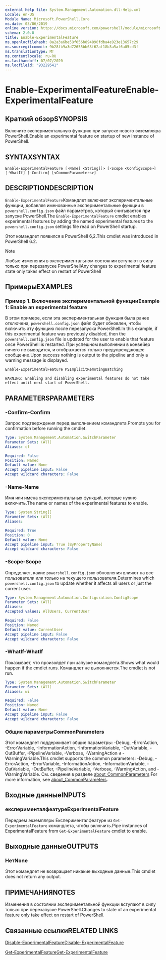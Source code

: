 ```yaml
---
external help file: System.Management.Automation.dll-Help.xml
Locale: en-US
Module Name: Microsoft.PowerShell.Core
ms.date: 03/06/2019
online version: https://docs.microsoft.com/powershell/module/microsoft.powershell.core/enable-experimentalfeature?view=powershell-7.1&WT.mc_id=ps-gethelp
schema: 2.0.0
title: Enable-ExperimentalFeature
ms.openlocfilehash: 8a2a3a6be58f056b894890fdba4e923e13657c29
ms.sourcegitcommit: 9b28fb9a3d72655bb63f62af18b3a5af6a05cd3f
ms.translationtype: MT
ms.contentlocale: ru-RU
ms.lasthandoff: 07/07/2020
ms.locfileid: "93229541"
---
```

# <span data-ttu-id="511a9-102">Enable-ExperimentalFeature</span><span class="sxs-lookup"><span data-stu-id="511a9-102">Enable-ExperimentalFeature</span></span>

## <span data-ttu-id="511a9-103">Краткий обзор</span><span class="sxs-lookup"><span data-stu-id="511a9-103">SYNOPSIS</span></span>
<span data-ttu-id="511a9-104">Включите экспериментальную функцию при запуске нового экземпляра PowerShell.</span><span class="sxs-lookup"><span data-stu-id="511a9-104">Enable an experimental feature on startup of new instance of PowerShell.</span></span>

## <span data-ttu-id="511a9-105">SYNTAX</span><span class="sxs-lookup"><span data-stu-id="511a9-105">SYNTAX</span></span>

```
Enable-ExperimentalFeature [-Name] <String[]> [-Scope <ConfigScope>] [-WhatIf] [-Confirm] [<CommonParameters>]
```

## <span data-ttu-id="511a9-106">DESCRIPTION</span><span class="sxs-lookup"><span data-stu-id="511a9-106">DESCRIPTION</span></span>

<span data-ttu-id="511a9-107">`Enable-ExperimentalFeature`Командлет включает экспериментальные функции, добавляя именованные экспериментальные функции в `powershell.config.json` файл параметров, который считывается при запуске PowerShell.</span><span class="sxs-lookup"><span data-stu-id="511a9-107">The `Enable-ExperimentalFeature` cmdlet enables experimental features by adding the named experimental features to the `powershell.config.json` settings file read on PowerShell startup.</span></span>

<span data-ttu-id="511a9-108">Этот командлет появился в PowerShell 6,2.</span><span class="sxs-lookup"><span data-stu-id="511a9-108">This cmdlet was introduced in PowerShell 6.2.</span></span>

> [!NOTE]
> <span data-ttu-id="511a9-109">Любые изменения в экспериментальном состоянии вступают в силу только при перезапуске PowerShell</span><span class="sxs-lookup"><span data-stu-id="511a9-109">Any changes to experimental feature state only takes effect on restart of PowerShell</span></span>

## <span data-ttu-id="511a9-110">Примеры</span><span class="sxs-lookup"><span data-stu-id="511a9-110">EXAMPLES</span></span>

### <span data-ttu-id="511a9-111">Пример 1. Включение экспериментальной функции</span><span class="sxs-lookup"><span data-stu-id="511a9-111">Example 1: Enable an experimental feature</span></span>

<span data-ttu-id="511a9-112">В этом примере, если эта экспериментальная функция была ранее отключена, `powershell.config.json` файл будет обновлен, чтобы включить эту функцию после перезапуска PowerShell.</span><span class="sxs-lookup"><span data-stu-id="511a9-112">In this example, if this experimental feature was previously disabled, then the `powershell.config.json` file is updated for the user to enable that feature once PowerShell is restarted.</span></span>
<span data-ttu-id="511a9-113">При успешном выполнении в конвейер ничего не выводится, и отображается только предупреждающее сообщение.</span><span class="sxs-lookup"><span data-stu-id="511a9-113">Upon success nothing is output to the pipeline and only a warning message is displayed.</span></span>

```powershell
Enable-ExperimentalFeature PSImplicitRemotingBatching
```

```Output
WARNING: Enabling and disabling experimental features do not take effect until next start of PowerShell.
```

## <span data-ttu-id="511a9-114">PARAMETERS</span><span class="sxs-lookup"><span data-stu-id="511a9-114">PARAMETERS</span></span>

### <span data-ttu-id="511a9-115">-Confirm</span><span class="sxs-lookup"><span data-stu-id="511a9-115">-Confirm</span></span>

<span data-ttu-id="511a9-116">Запрос подтверждения перед выполнением командлета.</span><span class="sxs-lookup"><span data-stu-id="511a9-116">Prompts you for confirmation before running the cmdlet.</span></span>

```yaml
Type: System.Management.Automation.SwitchParameter
Parameter Sets: (All)
Aliases: cf

Required: False
Position: Named
Default value: None
Accept pipeline input: False
Accept wildcard characters: False
```

### <span data-ttu-id="511a9-117">-Name</span><span class="sxs-lookup"><span data-stu-id="511a9-117">-Name</span></span>

<span data-ttu-id="511a9-118">Имя или имена экспериментальных функций, которые нужно включить.</span><span class="sxs-lookup"><span data-stu-id="511a9-118">The name or names of the experimental features to enable.</span></span>

```yaml
Type: System.String[]
Parameter Sets: (All)
Aliases:

Required: True
Position: 0
Default value: None
Accept pipeline input: True (ByPropertyName)
Accept wildcard characters: False
```

### <span data-ttu-id="511a9-119">-Scope</span><span class="sxs-lookup"><span data-stu-id="511a9-119">-Scope</span></span>

<span data-ttu-id="511a9-120">Определяет, какие `powershell.config.json` обновления влияют на все пользователи или только на текущего пользователя.</span><span class="sxs-lookup"><span data-stu-id="511a9-120">Determines which `powershell.config.json` to update whether it affects all users or just the current user.</span></span>

```yaml
Type: System.Management.Automation.Configuration.ConfigScope
Parameter Sets: (All)
Aliases:
Accepted values: AllUsers, CurrentUser

Required: False
Position: Named
Default value: CurrentUser
Accept pipeline input: False
Accept wildcard characters: False
```

### <span data-ttu-id="511a9-121">-WhatIf</span><span class="sxs-lookup"><span data-stu-id="511a9-121">-WhatIf</span></span>

<span data-ttu-id="511a9-122">Показывает, что произойдет при запуске командлета.</span><span class="sxs-lookup"><span data-stu-id="511a9-122">Shows what would happen if the cmdlet runs.</span></span>
<span data-ttu-id="511a9-123">Командлет не выполняется.</span><span class="sxs-lookup"><span data-stu-id="511a9-123">The cmdlet is not run.</span></span>

```yaml
Type: System.Management.Automation.SwitchParameter
Parameter Sets: (All)
Aliases: wi

Required: False
Position: Named
Default value: None
Accept pipeline input: False
Accept wildcard characters: False
```

### <span data-ttu-id="511a9-124">Общие параметры</span><span class="sxs-lookup"><span data-stu-id="511a9-124">CommonParameters</span></span>

<span data-ttu-id="511a9-125">Этот командлет поддерживает общие параметры: -Debug, -ErrorAction, -ErrorVariable, -InformationAction, -InformationVariable, -OutVariable, -OutBuffer, -PipelineVariable, -Verbose, -WarningAction и -WarningVariable.</span><span class="sxs-lookup"><span data-stu-id="511a9-125">This cmdlet supports the common parameters: -Debug, -ErrorAction, -ErrorVariable, -InformationAction, -InformationVariable, -OutVariable, -OutBuffer, -PipelineVariable, -Verbose, -WarningAction, and -WarningVariable.</span></span> <span data-ttu-id="511a9-126">См. сведения в разделе [about_CommonParameters](https://go.microsoft.com/fwlink/?LinkID=113216).</span><span class="sxs-lookup"><span data-stu-id="511a9-126">For more information, see [about_CommonParameters](https://go.microsoft.com/fwlink/?LinkID=113216).</span></span>

## <span data-ttu-id="511a9-127">Входные данные</span><span class="sxs-lookup"><span data-stu-id="511a9-127">INPUTS</span></span>

### <span data-ttu-id="511a9-128">експерименталфеатуре</span><span class="sxs-lookup"><span data-stu-id="511a9-128">ExperimentalFeature</span></span>

<span data-ttu-id="511a9-129">Передаем экземпляры Експерименталфеатуре из `Get-ExperimentalFeature` командлета, чтобы включить.</span><span class="sxs-lookup"><span data-stu-id="511a9-129">Pipe instances of ExperimentalFeature from `Get-ExperimentalFeature` cmdlet to enable.</span></span>

## <span data-ttu-id="511a9-130">Выходные данные</span><span class="sxs-lookup"><span data-stu-id="511a9-130">OUTPUTS</span></span>

### <span data-ttu-id="511a9-131">Нет</span><span class="sxs-lookup"><span data-stu-id="511a9-131">None</span></span>

<span data-ttu-id="511a9-132">Этот командлет не возвращает никакие выходные данные.</span><span class="sxs-lookup"><span data-stu-id="511a9-132">This cmdlet does not return any output.</span></span>

## <span data-ttu-id="511a9-133">ПРИМЕЧАНИЯ</span><span class="sxs-lookup"><span data-stu-id="511a9-133">NOTES</span></span>

<span data-ttu-id="511a9-134">Изменения в состоянии экспериментальной функции вступают в силу только при перезапуске PowerShell.</span><span class="sxs-lookup"><span data-stu-id="511a9-134">Changes to state of an experimental feature only take effect on restart of PowerShell.</span></span>

## <span data-ttu-id="511a9-135">Связанные ссылки</span><span class="sxs-lookup"><span data-stu-id="511a9-135">RELATED LINKS</span></span>

[<span data-ttu-id="511a9-136">Disable-ExperimentalFeature</span><span class="sxs-lookup"><span data-stu-id="511a9-136">Disable-ExperimentalFeature</span></span>](Disable-ExperimentalFeature.md)

[<span data-ttu-id="511a9-137">Get-ExperimentalFeature</span><span class="sxs-lookup"><span data-stu-id="511a9-137">Get-ExperimentalFeature</span></span>](Get-ExperimentalFeature.md)


